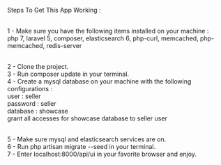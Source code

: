 Steps To Get This App Working : <br /> <br />

1 - Make sure you have the following items installed on your machine : <br />
    php 7, laravel 5, composer, elasticsearch 6, php-curl, memcached, php-memcached, redis-server <br /> <br />

2 - Clone the project.<br />
3 - Run composer update in your terminal.<br />
4 - Create a mysql database on your machine with the following configurations :<br />
    user : seller<br />
    password : seller<br />
    database : showcase<br />
    grant all accesses for showcase database to seller user<br /><br />
    
5 - Make sure mysql and elasticsearch services are on.<br />
6 - Run php artisan migrate --seed in your terminal.<br />
7 - Enter localhost:8000/api/ui in your favorite browser and enjoy.<br />
